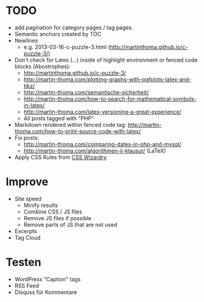 TODO
=====

* add pagination for category pages / tag pages
* Semantic anchors created by TOC
* Newlines
  - e.g. 2013-03-16-c-puzzle-3.html (http://martinthoma.github.io/c-puzzle-3/)
* Don't check for Latex ($...$) inside of highlight environment or
  fenced code blocks (Abostrophes):
  - http://martinthoma.github.io/c-puzzle-3/
  - http://martin-thoma.com/plotting-graphs-with-pgfplots-latex-and-tikz/
  - http://martin-thoma.com/semantische-sicherheit/
  - http://martin-thoma.com/how-to-search-for-mathematical-symbols-in-latex/
  - http://martin-thoma.com/latex-versioning-a-great-experience/
  - All posts tagged with "PHP"
* Markdown rendered within fenced code tag: http://martin-thoma.com/how-to-print-source-code-with-latex/
* Fix posts:
  - http://martin-thoma.com/comparing-dates-in-php-and-mysql/
  - http://martin-thoma.com/algorithmen-ii-klausur/ (LaTeX)
* Apply CSS Rules from [CSS Wizardry](https://github.com/csswizardry/CSS-Guidelines)

Improve
========
* Site speed
  * Minify results
  * Combine CSS / JS files
  * Remove JS files if possible
  * Remove parts of JS that are not used
* Excerpts
* Tag Cloud


Testen
=======
* WordPress "Caption" tags
* RSS Feed
* Disquss für Kommentare
